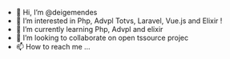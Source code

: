 - 👋 Hi, I’m @deigemendes
- 👀 I’m interested in Php, Advpl Totvs,  Laravel, Vue.js and Elixir !
- 🌱 I’m currently learning Php, Advpl and elixir 
- 💞️ I’m looking to collaborate on open tssource projec
- 📫 How to reach me ...

<!---
deigemendes/deigemendes is a ✨ special ✨ repository because its `README.md` (this file) appears on your GitHub profile.
You can click the Preview link to take a look at your changes.
--->
